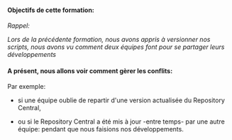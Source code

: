 
#### Objectifs de cette formation:

_Rappel:_

_Lors de la précédente formation,
 nous avons appris à versionner nos scripts,
 nous avons vu comment deux équipes font pour se partager leurs développements_
 
 


#### A présent, nous allons voir comment gèrer les conflits: 

Par exemple:

- si une équipe oublie de repartir d'une version actualisée du Repository Central,

- ou si le Repository Central a été mis à jour -entre temps- par une autre équipe: pendant que nous faisions nos développements.

